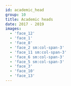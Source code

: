 ```yaml
---
id: academic_head
group: 10
title: Academic heads
date: 2017 - 2019
images:
  - 'face_12'
  - 'face_1'
  - 'face_8'
  - 'face_2 sm:col-span-3'
  - 'face_11 sm:col-span-3'
  - 'face_6 sm:col-span-3'
  - 'face_5 sm:col-span-3'
  - 'face_3'
  - 'face_10'
  - 'face_13'
---
```

